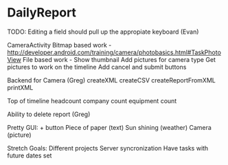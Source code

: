 # DailyReport
TODO:
Editing a field should pull up the appropiate keyboard (Evan)

CameraActivity
    Bitmap based work - http://developer.android.com/training/camera/photobasics.html#TaskPhotoView
    File based work -
    Show thumbnail
    Add pictures for camera type
    Get pictures to work on the timeline
    Add cancel and submit buttons

Backend for Camera (Greg)
    createXML
    createCSV
    createReportFromXML
    printXML

Top of timeline
    headcount
    company count
    equipment count

Ability to delete report (Greg)

Pretty GUI:
    + button
        Piece of paper (text)
        Sun shining (weather)
        Camera (picture)

Stretch Goals:
    Different projects
    Server syncronization
    Have tasks with future dates set
